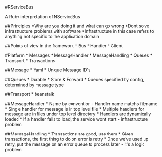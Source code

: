 #RServiceBus

A Ruby interpretation of NServiceBus

##Principles
	*Why are you doing it and what can go wrong
	*Dont solve infrastructure problems with software
		*Infrastructure in this case refers to anything not specific to the application domain

##Points of view in the framework
	* Bus
	* Handler
	* Client

#Platform
	* Messages
	* MessageHandler
	* MessageHandling
	* Queues
	* Transport
	* Transactions

##Message
	* Yaml
	* Unique Message ID's

##Queues
	* Durable
	* Store & Forward
	* Queues specified by config, determined by message type

##Transport
	* beanstalk

##MessageHandler
	* Name by convention - Handler name matchs filename
	* Single handler for message is in top level file
	* Multiple handlers for message are in files under top level directory
	* Handlers are dynamically loaded
	* If a handler fails to load, the service wont start - infrastructure problem

##MessageHandling
	* Transactions are good, use them
	* Given transactions, the first thing to do on error is retry
 	* Once we've used up retry, put the message on an error queue to process later - it's a logic problem	
